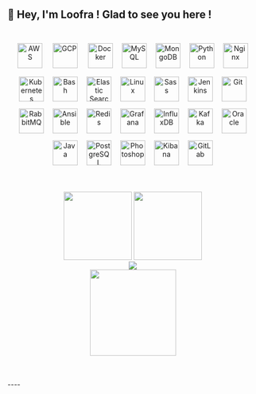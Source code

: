 ## 👋 Hey, I'm Loofra !  Glad to see you here !  
  

<!-- <a href="https://github.com/yybht155" target="_blank">
    <img src=https://img.shields.io/badge/github-%2324292e.svg?&style=for-the-badge&logo=github&logoColor=white alt=github style="margin-bottom: 5px;" />
</a> -->

<br/>

<div align="center">  
    <a href="https://aws.amazon.com/" target="_blank"><img style="margin: 7px" src="https://profilinator.rishav.dev/skills-assets/amazonwebservices-original-wordmark.svg" alt="AWS" height="50" /></a>  
    <a href="https://cloud.google.com/" target="_blank"><img style="margin: 10px" src="https://profilinator.rishav.dev/skills-assets/google_cloud-icon.svg" alt="GCP" height="50" /></a>  
    <a href="https://www.docker.com/" target="_blank"><img style="margin: 7px" src="https://profilinator.rishav.dev/skills-assets/docker-original-wordmark.svg" alt="Docker" height="50" /></a>  
    <a href="https://www.mysql.com/" target="_blank"><img style="margin: 7px" src="https://profilinator.rishav.dev/skills-assets/mysql-original-wordmark.svg" alt="MySQL" height="50" /></a>  
    <a href="https://www.mongodb.com/" target="_blank"><img style="margin: 7px" src="https://profilinator.rishav.dev/skills-assets/mongodb-original-wordmark.svg" alt="MongoDB" height="50" /></a>  
    <a href="https://www.python.org/" target="_blank"><img style="margin: 7px" src="https://profilinator.rishav.dev/skills-assets/python-original.svg" alt="Python" height="50" /></a>  
    <a href="https://www.nginx.com/" target="_blank"><img style="margin: 7px" src="https://profilinator.rishav.dev/skills-assets/nginx-original.svg" alt="Nginx" height="50" /></a>  
    <a href="https://kubernetes.io/" target="_blank"><img style="margin: 7px" src="https://profilinator.rishav.dev/skills-assets/kubernetes-icon.svg" alt="Kubernetes" height="50" /></a>  
    <a href="https://www.gnu.org/software/bash/" target="_blank"><img style="margin: 7px" src="https://profilinator.rishav.dev/skills-assets/gnu_bash-icon.svg" alt="Bash" height="50" /></a>  
    <a href="https://www.elastic.co/" target="_blank"><img style="margin: 7px" src="https://profilinator.rishav.dev/skills-assets/elasticsearch.png" alt="Elastic Search" height="50" /></a>  
    <a href="https://www.linux.org/" target="_blank"><img style="margin: 7px" src="https://profilinator.rishav.dev/skills-assets/linux-original.svg" alt="Linux" height="50" /></a>  
    <a href="https://sass-lang.com/" target="_blank"><img style="margin: 7px" src="https://profilinator.rishav.dev/skills-assets/sass-original.svg" alt="Sass" height="50" /></a>  
    <a href="https://www.jenkins.io/" target="_blank"><img style="margin: 7px" src="https://profilinator.rishav.dev/skills-assets/jenkins-icon.svg" alt="Jenkins" height="50" /></a>  
    <a href="https://github.com/" target="_blank"><img style="margin: 7px" src="https://profilinator.rishav.dev/skills-assets/git-scm-icon.svg" alt="Git" height="50" /></a>  
    <a href="https://www.rabbitmq.com/" target="_blank"><img style="margin: 7px" src="https://profilinator.rishav.dev/skills-assets/rabbitmq-icon.svg" alt="RabbitMQ" height="50" /></a>  
    <a href="https://www.ansible.com/" target="_blank"><img style="margin: 7px" src="https://profilinator.rishav.dev/skills-assets/ansible.png" alt="Ansible" height="50" /></a>  
    <a href="https://redis.io/" target="_blank"><img style="margin: 7px" src="https://profilinator.rishav.dev/skills-assets/redis-original-wordmark.svg" alt="Redis" height="50" /></a>  
    <a href="https://grafana.com/" target="_blank"><img style="margin: 7px" src="https://profilinator.rishav.dev/skills-assets/grafana.png" alt="Grafana" height="50" /></a>  
    <a href="https://www.influxdata.com/" target="_blank"><img style="margin: 7px" src="https://profilinator.rishav.dev/skills-assets/influxdb.svg" alt="InfluxDB" height="50" /></a>  
    <a href="https://kafka.apache.org/" target="_blank"><img style="margin: 7px" src="https://profilinator.rishav.dev/skills-assets/apache_kafka-icon.svg" alt="Kafka" height="50" /></a>  
    <a href="https://www.oracle.com/in/index.html" target="_blank"><img style="margin: 7px" src="https://profilinator.rishav.dev/skills-assets/oracle-original.svg" alt="Oracle" height="50" /></a>  
    <a href="https://www.java.com/" target="_blank"><img style="margin: 7px" src="https://profilinator.rishav.dev/skills-assets/java-original-wordmark.svg" alt="Java" height="50" /></a>  
    <a href="https://www.postgresql.org/" target="_blank"><img style="margin: 7px" src="https://profilinator.rishav.dev/skills-assets/postgresql-original-wordmark.svg" alt="PostgreSQL" height="50" /></a>  
    <a href="https://www.adobe.com/in/products/photoshop.html" target="_blank"><img style="margin: 7px" src="https://profilinator.rishav.dev/skills-assets/photoshop-plain.svg" alt="Photoshop" height="50" /></a>  
    <a href="https://www.elastic.co/kibana/" target="_blank"><img style="margin: 7px" src="https://profilinator.rishav.dev/skills-assets/kibana.png" alt="Kibana" height="50" /></a>  
    <a href="https://about.gitlab.com/" target="_blank"><img style="margin: 7px" src="https://profilinator.rishav.dev/skills-assets/gitlab.svg" alt="GitLab" height="50" /></a>  
</div>  

<br/>  

## 
<table>

<div align="center">
  <img height="137px" src="https://github-readme-stats.vercel.app/api?username=yybht155&hide_title=true&hide_border=true&show_icons=trueline_height=21" />
  <img height="137px" src="https://github-readme-stats.vercel.app/api/top-langs/?username=yybht155&hide_title=true&hide_border=true&layout=compact&langs_count=6" />
</div>

<div align="center">
    <img src="https://github-readme-streak-stats.herokuapp.com?user=yybht155&hide_title=true&hide_border=true" />
</div>

<div align="center">
    <img height="173px" src="https://github-readme-activity-graph.cyclic.app/graph?username=yybht155&hide_border=true&radius=8&bg_color=ffffff&color=000000&line=663333&title_color=666666&&hide_title=true"/>
</div>

</table>  

<br/>
----
